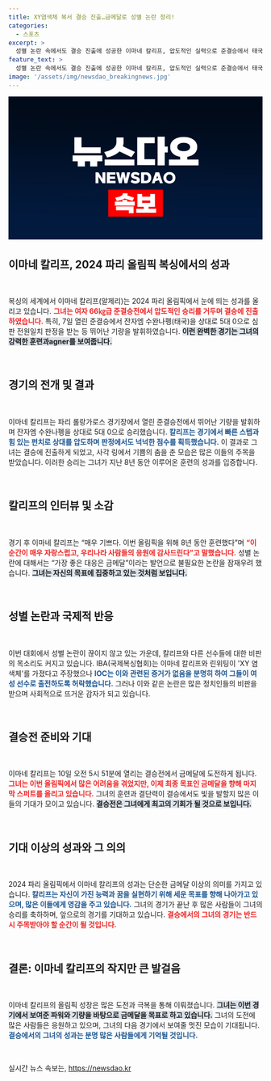```yaml
---
title: XY염색체 복서 결승 진출…금메달로 성별 논란 정리!
categories:
  - 스포츠
excerpt: >
  성별 논란 속에서도 결승 진출에 성공한 이마네 칼리프, 압도적인 실력으로 준결승에서 태국의 수완나펭을 제압하며 기쁨의 춤을 선보였다. 올림픽 금메달로 모든 의문에 답하고 싶다는 그의 포부가 주목받고 있다.
feature_text: >
  성별 논란 속에서도 결승 진출에 성공한 이마네 칼리프, 압도적인 실력으로 준결승에서 태국의 수완나펭을 제압하며 기쁨의 춤을 선보였다. 올림픽 금메달로 모든 의문에 답하고 싶다는 그의 포부가 주목받고 있다.
image: '/assets/img/newsdao_breakingnews.jpg'
---
```


<p><img src="/assets/img/newsdao_breakingnews.jpg" alt="firstkoreanews 속보" /></p>

<h2 data-ke-size="size26">이마네 칼리프, 2024 파리 올림픽 복싱에서의 성과</h2>

<p data-ke-size="size16">&nbsp;</p>

<p>복싱의 세계에서 이마네 칼리프(알제리)는 2024 파리 올림픽에서 눈에 띄는 성과를 올리고 있습니다. <b><span style="color: #ee2323;">그녀는 여자 66㎏급 준결승전에서 압도적인 승리를 거두며 결승에 진출하였습니다.</span></b> 특히, 7일 열린 준결승에서 잔자엠 수완나펭(태국)을 상대로 5대 0으로 심판 전원일치 판정을 받는 등 뛰어난 기량을 발휘하였습니다. <b><span style="background-color: #21538527;">이런 완벽한 경기는 그녀의 강력한 훈련과agner를 보여줍니다.</span></b> </p>

<p data-ke-size="size16">&nbsp;</p>

<h2 data-ke-size="size26">경기의 전개 및 결과</h2>

<p data-ke-size="size16">&nbsp;</p>

<p>이마네 칼리프는 파리 롤랑가로스 경기장에서 열린 준결승전에서 뛰어난 기량을 발휘하며 잔자엠 수완나펭을 상대로 5대 0으로 승리했습니다. <b><span style="color: #1a5490;">칼리프는 경기에서 빠른 스텝과 힘 있는 펀치로 상대를 압도하며 판정에서도 넉넉한 점수를 획득했습니다.</span></b> 이 결과로 그녀는 결승에 진출하게 되었고, 사각 링에서 기쁨의 춤을 춘 모습은 많은 이들의 주목을 받았습니다. 이러한 승리는 그녀가 지난 8년 동안 이루어온 훈련의 성과를 입증합니다. </p>

<p data-ke-size="size16">&nbsp;</p>

<h2 data-ke-size="size26">칼리프의 인터뷰 및 소감</h2>

<p data-ke-size="size16">&nbsp;</p>

<p>경기 후 이마네 칼리프는 “매우 기쁘다. 이번 올림픽을 위해 8년 동안 훈련했다”며 <b><span style="color: #ee2323;">“이 순간이 매우 자랑스럽고, 우리나라 사람들의 응원에 감사드린다”고 말했습니다.</span></b> 성별 논란에 대해서는 “가장 좋은 대응은 금메달”이라는 발언으로 불필요한 논란을 잠재우려 했습니다. <b><span style="background-color: #21538527;">그녀는 자신의 목표에 집중하고 있는 것처럼 보입니다.</span></b></p>

<p data-ke-size="size16">&nbsp;</p>

<h2 data-ke-size="size26">성별 논란과 국제적 반응</h2>

<p data-ke-size="size16">&nbsp;</p>

<p>이번 대회에서 성별 논란이 끊이지 않고 있는 가운데, 칼리프와 다른 선수들에 대한 비판의 목소리도 커지고 있습니다. IBA(국제복싱협회)는 이마네 칼리프와 린위팅이 'XY 염색체'를 가졌다고 주장했으나 <b><span style="color: #1a5490;">IOC는 이와 관련된 증거가 없음을 분명히 하여 그들이 여성 선수로 출전하도록 허락했습니다.</span></b> 그러나 이와 같은 논란은 많은 정치인들의 비판을 받으며 사회적으로 뜨거운 감자가 되고 있습니다. </p>

<p data-ke-size="size16">&nbsp;</p>

<h2 data-ke-size="size26">결승전 준비와 기대</h2>

<p data-ke-size="size16">&nbsp;</p>

<p>이마네 칼리프는 10일 오전 5시 51분에 열리는 결승전에서 금메달에 도전하게 됩니다. <b><span style="color: #ee2323;">그녀는 이번 올림픽에서 많은 어려움을 겪었지만, 이제 최종 목표인 금메달을 향해 마지막 스퍼트를 올리고 있습니다.</span></b> 그녀의 훈련과 결단력이 결승에서도 빛을 발할지 많은 이들의 기대가 모이고 있습니다. <b><span style="background-color: #21538527;">결승전은 그녀에게 최고의 기회가 될 것으로 보입니다.</span></b> </p>

<p data-ke-size="size16">&nbsp;</p>

<h2 data-ke-size="size26">기대 이상의 성과와 그 의의</h2>

<p data-ke-size="size16">&nbsp;</p>

<p>2024 파리 올림픽에서 이마네 칼리프의 성과는 단순한 금메달 이상의 의미를 가지고 있습니다. <b><span style="color: #1a5490;">칼리프는 자신이 가진 능력과 꿈을 실현하기 위해 세운 목표를 향해 나아가고 있으며, 많은 이들에게 영감을 주고 있습니다.</span></b> 그녀의 경기가 끝난 후 많은 사람들이 그녀의 승리를 축하하며, 앞으로의 경기를 기대하고 있습니다. <b><span style="color: #ee2323;">결승에서의 그녀의 경기는 반드시 주목받아야 할 순간이 될 것입니다.</span></b> </p>

<p data-ke-size="size16">&nbsp;</p>

<h2 data-ke-size="size26">결론: 이마네 칼리프의 작지만 큰 발걸음</h2>

<p data-ke-size="size16">&nbsp;</p>

<p>이마네 칼리프의 올림픽 성장은 많은 도전과 극복을 통해 이뤄졌습니다. <b><span style="background-color: #21538527;">그녀는 이번 경기에서 보여준 파워와 기량을 바탕으로 금메달을 목표로 하고 있습니다.</span></b> 그녀의 도전에 많은 사람들은 응원하고 있으며, 그녀의 다음 경기에서 보여줄 멋진 모습이 기대됩니다. <b><span style="color: #1a5490;">결승에서의 그녀의 성과는 분명 많은 사람들에게 기억될 것입니다.</span></b> </p>

<p data-ke-size="size16">&nbsp;</p>
실시간 뉴스 속보는, <a href="https://newsdao.kr" rel="dofollow">https://newsdao.kr</a>


